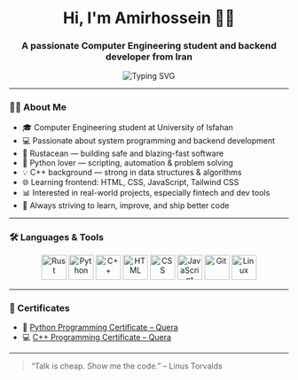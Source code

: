 <h1 align="center">Hi, I'm Amirhossein 👨‍💻</h1>
<h3 align="center">A passionate Computer Engineering student and backend developer from Iran</h3>

<p align="center">
  <img src="https://readme-typing-svg.demolab.com?font=Fira+Code&weight=500&size=24&pause=1000&color=1ABC9C&center=true&vCenter=true&width=600&lines=Rustacean+%F0%9F%A6%80+Developer;Pythonic+Problem+Solver+%F0%9F%90%8D;C%2B%2B+Lover+%E2%9D%A4%EF%B8%8F;Learning+Frontend+%F0%9F%9A%80;Building+Clean+and+Modern+Software" alt="Typing SVG" />
</p>

---

### 🧑‍💼 About Me

- 🎓 Computer Engineering student at University of Isfahan  
- 💻 Passionate about system programming and backend development  
- 🦀 Rustacean — building safe and blazing-fast software  
- 🐍 Python lover — scripting, automation & problem solving  
- 💡 C++ background — strong in data structures & algorithms  
- 🌐 Learning frontend: HTML, CSS, JavaScript, Tailwind CSS  
- 📊 Interested in real-world projects, especially fintech and dev tools  
- 🚀 Always striving to learn, improve, and ship better code

---

### 🛠️ Languages & Tools

<p align="center">
  <img src="https://cdn.jsdelivr.net/gh/devicons/devicon/icons/rust/rust-plain.svg" width="45" alt="Rust" />
  <img src="https://cdn.jsdelivr.net/gh/devicons/devicon/icons/python/python-original.svg" width="45" alt="Python" />
  <img src="https://cdn.jsdelivr.net/gh/devicons/devicon/icons/cplusplus/cplusplus-original.svg" width="45" alt="C++" />
  <img src="https://cdn.jsdelivr.net/gh/devicons/devicon/icons/html5/html5-original.svg" width="45" alt="HTML" />
  <img src="https://cdn.jsdelivr.net/gh/devicons/devicon/icons/css3/css3-original.svg" width="45" alt="CSS" />
  <img src="https://cdn.jsdelivr.net/gh/devicons/devicon/icons/javascript/javascript-original.svg" width="45" alt="JavaScript" />
  <img src="https://cdn.jsdelivr.net/gh/devicons/devicon/icons/git/git-original.svg" width="45" alt="Git" />
  <img src="https://cdn.jsdelivr.net/gh/devicons/devicon/icons/linux/linux-original.svg" width="45" alt="Linux" />
</p>

---

### 📜 Certificates

- 🐍 [Python Programming Certificate – Quera](https://quera.org/certificate/ngcbwm39/)
- 💻 [C++ Programming Certificate – Quera](https://quera.org/certificate/UmOZf243/)

---

> “Talk is cheap. Show me the code.” – Linus Torvalds

